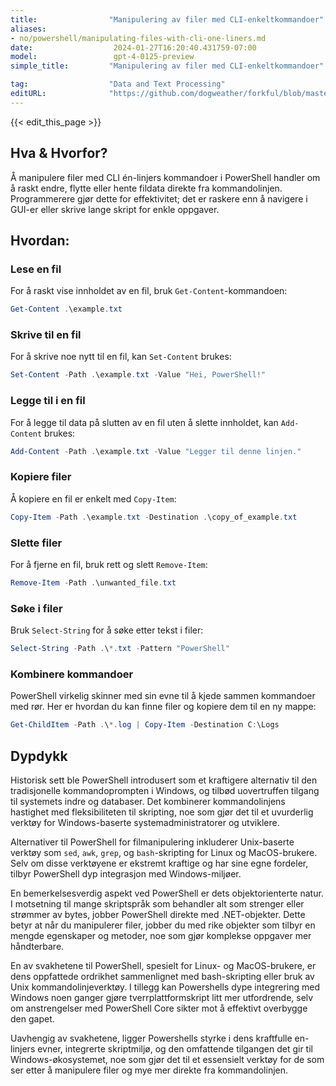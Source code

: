 ```yaml
---
title:                "Manipulering av filer med CLI-enkeltkommandoer"
aliases:
- no/powershell/manipulating-files-with-cli-one-liners.md
date:                  2024-01-27T16:20:40.431759-07:00
model:                 gpt-4-0125-preview
simple_title:         "Manipulering av filer med CLI-enkeltkommandoer"

tag:                  "Data and Text Processing"
editURL:              "https://github.com/dogweather/forkful/blob/master/content/no/powershell/manipulating-files-with-cli-one-liners.md"
---
```


{{< edit_this_page >}}

## Hva & Hvorfor?

Å manipulere filer med CLI én-linjers kommandoer i PowerShell handler om å raskt endre, flytte eller hente fildata direkte fra kommandolinjen. Programmerere gjør dette for effektivitet; det er raskere enn å navigere i GUI-er eller skrive lange skript for enkle oppgaver.

## Hvordan:

### Lese en fil
For å raskt vise innholdet av en fil, bruk `Get-Content`-kommandoen:
```PowerShell
Get-Content .\example.txt
```

### Skrive til en fil
For å skrive noe nytt til en fil, kan `Set-Content` brukes:
```PowerShell
Set-Content -Path .\example.txt -Value "Hei, PowerShell!"
```

### Legge til i en fil
For å legge til data på slutten av en fil uten å slette innholdet, kan `Add-Content` brukes:
```PowerShell
Add-Content -Path .\example.txt -Value "Legger til denne linjen."
```

### Kopiere filer
Å kopiere en fil er enkelt med `Copy-Item`:
```PowerShell
Copy-Item -Path .\example.txt -Destination .\copy_of_example.txt
```

### Slette filer
For å fjerne en fil, bruk rett og slett `Remove-Item`:
```PowerShell
Remove-Item -Path .\unwanted_file.txt
```

### Søke i filer
Bruk `Select-String` for å søke etter tekst i filer:
```PowerShell
Select-String -Path .\*.txt -Pattern "PowerShell"
```

### Kombinere kommandoer
PowerShell virkelig skinner med sin evne til å kjede sammen kommandoer med rør. Her er hvordan du kan finne filer og kopiere dem til en ny mappe:
```PowerShell
Get-ChildItem -Path .\*.log | Copy-Item -Destination C:\Logs
```

## Dypdykk

Historisk sett ble PowerShell introdusert som et kraftigere alternativ til den tradisjonelle kommandoprompten i Windows, og tilbød uovertruffen tilgang til systemets indre og databaser. Det kombinerer kommandolinjens hastighet med fleksibiliteten til skripting, noe som gjør det til et uvurderlig verktøy for Windows-baserte systemadministratorer og utviklere.

Alternativer til PowerShell for filmanipulering inkluderer Unix-baserte verktøy som `sed`, `awk`, `grep`, og `bash`-skripting for Linux og MacOS-brukere. Selv om disse verktøyene er ekstremt kraftige og har sine egne fordeler, tilbyr PowerShell dyp integrasjon med Windows-miljøer.

En bemerkelsesverdig aspekt ved PowerShell er dets objektorienterte natur. I motsetning til mange skriptspråk som behandler alt som strenger eller strømmer av bytes, jobber PowerShell direkte med .NET-objekter. Dette betyr at når du manipulerer filer, jobber du med rike objekter som tilbyr en mengde egenskaper og metoder, noe som gjør komplekse oppgaver mer håndterbare.

En av svakhetene til PowerShell, spesielt for Linux- og MacOS-brukere, er dens oppfattede ordrikhet sammenlignet med bash-skripting eller bruk av Unix kommandolinjeverktøy. I tillegg kan Powershells dype integrering med Windows noen ganger gjøre tverrplattformskript litt mer utfordrende, selv om anstrengelser med PowerShell Core sikter mot å effektivt overbygge den gapet.

Uavhengig av svakhetene, ligger Powershells styrke i dens kraftfulle en-linjers evner, integrerte skriptmiljø, og den omfattende tilgangen det gir til Windows-økosystemet, noe som gjør det til et essensielt verktøy for de som ser etter å manipulere filer og mye mer direkte fra kommandolinjen.

